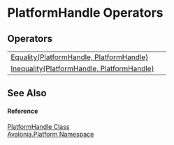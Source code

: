 # PlatformHandle Operators




## Operators
<table>
<tr>
<td><a href="M_Avalonia_Platform_PlatformHandle_op_Equality">Equality(PlatformHandle, PlatformHandle)</a></td>
<td> </td>
</tr>
<tr>
<td><a href="M_Avalonia_Platform_PlatformHandle_op_Inequality">Inequality(PlatformHandle, PlatformHandle)</a></td>
<td> </td>
</tr>
</table>

## See Also


#### Reference
<a href="T_Avalonia_Platform_PlatformHandle">PlatformHandle Class</a>  
<a href="N_Avalonia_Platform">Avalonia.Platform Namespace</a>  

